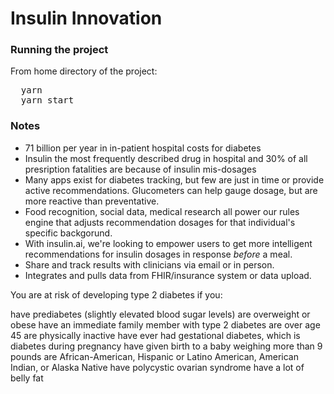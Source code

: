 # Insulin Innovation

### Running the project

From home directory of the project:
<pre>
  yarn
  yarn start
</pre>

### Notes
* 71 billion per year in in-patient hospital costs for diabetes
* Insulin the most frequently described drug in hospital and 30% of all presription fatalities are because of insulin mis-dosages
* Many apps exist for diabetes tracking, but few are just in time or provide active recommendations. Glucometers can help gauge dosage, but are more reactive than preventative.
* Food recognition, social data, medical research all power our rules engine that adjusts recommendation dosages for that individual's specific backgorund.
* With insulin.ai, we're looking to empower users to get more intelligent recommendations for insulin dosages in response *before* a meal.
* Share and track results with clinicians via email or in person.
* Integrates and pulls data from FHIR/insurance system or data upload.


You are at risk of developing type 2 diabetes if you:

have prediabetes (slightly elevated blood sugar levels)
are overweight or obese
have an immediate family member with type 2 diabetes
are over age 45
are physically inactive
have ever had gestational diabetes, which is diabetes during pregnancy
have given birth to a baby weighing more than 9 pounds
are African-American, Hispanic or Latino American, American Indian, or Alaska Native
have polycystic ovarian syndrome
have a lot of belly fat